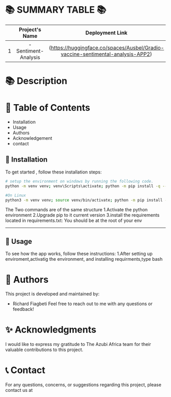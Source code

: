 📚 SUMMARY TABLE 📚
   =================
|  | Project's Name | Deployment Link   | Article Link  |
|:--:|:--------------:|:--------------:|:--------------:|
| 1 |  -Sentiment-Analysis            |  (https://huggingface.co/spaces/Ausbel/Gradio-vaccine-sentimental-analysis-APP2)            | ()       |

📚 **Description**
=================


📖 **Table of Contents**
=================
- Installation
- Usage
- Authors
- Acknowledgement
- contact

🔧 **Installation**
-----------------
To get started , follow these installation steps:
```bash
# setup the environment on windows by running the following code.
python -m venv venv; venv\Scripts\activate; python -m pip install -q --upgrade pip; python -m pip install -r requirements.txt  

#On Linux
python3 -m venv venv; source venv/bin/activate; python -m pip install -q --upgrade pip; python -m pip install -r requirements.txt 

```

The Two commands are of the same structure
1.Activate the python environment
2.Upgrade pip to it current version
3.install the requirements located in requirements.txt: You should be at the root of your env



---
🚀 **Usage**
-----------------
To see how the app works, follow these instructions:
1.After setting up enviroment,activatig the environment, and installing requirments,type
bash


👥 **Authors**
=================

This project is developed and maintained by:
- Richard Fiagbeti
Feel free to reach out to me with any questions or feedback!


✨ **Acknowledgments**
=================

I would like to express my gratitude to The Azubi Africa team for their valuable contributions to this project.

📞 **Contact**
=================

For any questions, concerns, or suggestions regarding  this project, please contact us at 



